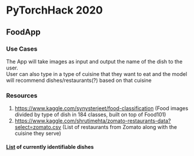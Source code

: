 # PyTorchHack 2020

## FoodApp

### Use Cases
The App will take images as input and output the name of the dish to the user.</br>
User can also type in a type of cuisine that they want to eat and the model will recommend dishes/restaurants(?) based on that cuisine</br>

### Resources
1. https://www.kaggle.com/synysterjeet/food-classification (Food images divided by type of dish in 184 classes, built on top of Food101)
2. https://www.kaggle.com/shrutimehta/zomato-restaurants-data?select=zomato.csv (List of restaurants from Zomato along with the cuisine they serve)

#### [List](./Classes.txt) of currently identifiable dishes
